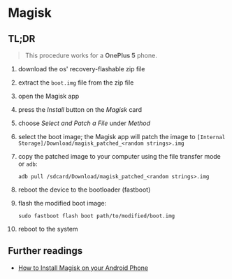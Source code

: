 # Magisk

## TL;DR

> This procedure works for a **OnePlus 5** phone.

1. download the os' recovery-flashable zip file
1. extract the `boot.img` file from the zip file
1. open the Magisk app
1. press the _Install_ button on the _Magisk_ card
1. choose _Select and Patch a File_ under _Method_
1. select the boot image; the Magisk app will patch the image to `[Internal Storage]/Download/magisk_patched_<random strings>.img`
1. copy the patched image to your computer using the file transfer mode or `adb`:

   ```shell
   adb pull /sdcard/Download/magisk_patched_<random strings>.img
   ```

1. reboot the device to the bootloader (fastboot)
1. flash the modified boot image:

   ```shell
   sudo fastboot flash boot path/to/modified/boot.img
   ```

1. reboot to the system

## Further readings

- [How to Install Magisk on your Android Phone]

[how to install magisk on your android phone]: https://www.xda-developers.com/how-to-install-magisk/
